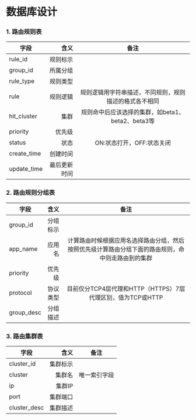 数据库设计
=========================================================

### 1. 路由规则表
|字段|含义|备注|
|--------|-----:|:----:|
|rule_id|规则标示||
|group_id|所属分组||
|rule_type|规则类型||
|rule|规则逻辑|规则逻辑用字符串描述，不同规则，规则描述的格式各不相同|
|hit_cluster|集群|规则命中后应该选择的集群，如beta1、beta2、beta3等|
|priority|优先级||
|status|状态|ON:状态打开，OFF:状态关闭|
|create_time|创建时间||
|update_time|最后更新时间||

### 2. 路由规则分组表
|字段|含义|备注|
|--------|-----:|:----:|
|group_id|分组标示||
|app_name|应用名|计算路由时候根据应用名选择路由分组，然后按照优先级计算路由分组下面的路由规则，命中则走路由到的集群|
|priority|优先级||
|protocol|协议类型|目前仅分TCP4层代理和HTTP（HTTPS）7层代理区别，值为TCP或HTTP|
|group_desc|分组描述||

### 3. 路由集群表
|字段|含义|备注|
|--------|-----:|:----:|
|cluster_id|集群标示||
|cluster|集群名|唯一索引字段|
|ip|集群IP||
|port|集群端口||
|cluster_desc|集群描述||
